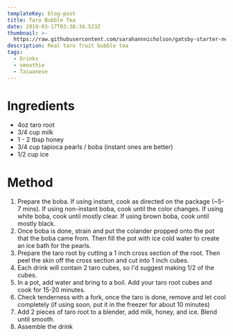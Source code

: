 ```yaml
---
templateKey: blog-post
title: Taro Bubble Tea
date: 2019-03-17T03:38:34.523Z
thumbnail: >-
  https://raw.githubusercontent.com/sarahannnicholson/gatsby-starter-netlify-cms/master/static/img/bubble-tea2.5.jpg
description: Real taro fruit bubble tea
tags:
  - Drinks
  - smoothie
  - Taiwanese
---
```

# Ingredients

* 4oz taro root
* 3/4 cup milk
* 1 - 2 tbsp honey
* 3/4 cup tapioca pearls / boba (instant ones are better)
* 1/2 cup ice

# Method

1. Prepare the boba. If using instant, cook as directed on the package (~5-7 mins). If using non-instant boba, cook until the color changes. If using white boba, cook until mostly clear. If using brown boba, cook until mostly black. 
2. Once boba is done, strain and put the colander propped onto the pot that the boba came from. Then fill the pot with ice cold water to create an ice bath for the pearls. 
3. Prepare the taro root by cutting a 1 inch cross section of the root. Then peel the skin off the cross section and cut into 1 inch cubes.
4. Each drink will contain 2 taro cubes, so I'd suggest making 1/2 of the cubes. 
5. In a pot, add water and bring to a boil. Add your taro root cubes and cook for 15-20 minutes. 
6. Check tenderness with a fork, once the taro is done, remove and let cool completely (if using soon, put it in the freezer for about 10 minutes)
7. Add 2 pieces of taro root to a blender, add milk, honey, and ice. Blend until smooth.
8. Assemble the drink
